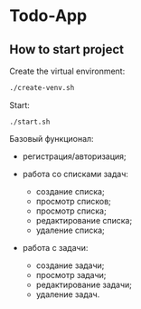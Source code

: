 # Todo-App

## How to start project

Create the virtual environment:

```bash
./create-venv.sh
```

Start:

```
./start.sh
```

Базовый функционал:

* регистрация/авторизация;

* работа со списками задач:

    * создание списка;
    * просмотр списков;
    * просмотр списка;
    * редактирование списка;
    * удаление списка;

* работа с задачи:

    * создание задачи;
    * просмотр задачи;
    * редактирование задачи;
    * удаление задач.
